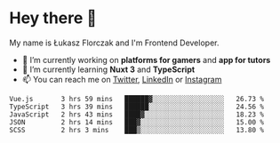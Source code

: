# Hey there 👋

My name is Łukasz Florczak and I'm Frontend Developer. 

- 🔭 I’m currently working on **platforms for gamers** and **app for tutors**
- 🌱 I’m currently learning **Nuxt 3** and **TypeScript**
- 📫 You can reach me on [Twitter](https://twitter.com/lukaszflorczak), [LinkedIn](https://pl.linkedin.com/in/lukasz-florczak) or [Instagram](https://instagram.com/lukaszflorczak)


<!--START_SECTION:waka-->
```text
Vue.js       3 hrs 59 mins   ██████▓░░░░░░░░░░░░░░░░░░   26.73 % 
TypeScript   3 hrs 39 mins   ██████░░░░░░░░░░░░░░░░░░░   24.56 % 
JavaScript   2 hrs 43 mins   ████▓░░░░░░░░░░░░░░░░░░░░   18.23 % 
JSON         2 hrs 14 mins   ███▓░░░░░░░░░░░░░░░░░░░░░   15.00 % 
SCSS         2 hrs 3 mins    ███▒░░░░░░░░░░░░░░░░░░░░░   13.80 % 
```
<!--END_SECTION:waka-->

<!--
**lukaszflorczak/lukaszflorczak** is a ✨ _special_ ✨ repository because its `README.md` (this file) appears on your GitHub profile.

Here are some ideas to get you started:

- 🔭 I’m currently working on ...
- 🌱 I’m currently learning ...
- 👯 I’m looking to collaborate on ...
- 🤔 I’m looking for help with ...
- 💬 Ask me about ...
- 📫 How to reach me: ...
- 😄 Pronouns: ...
- ⚡ Fun fact: ...
-->
